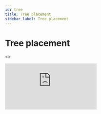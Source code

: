 ```yaml
---
id: tree
title: Tree placement
sidebar_label: Tree placement
---
```

# Tree placement

<>
  <div
    style={{
      boxSizing: 'content-box',
      position: 'relative',
      width: '100%',
      aspectRatio: '2560 / 1308',
      paddingBottom: '40px',
      border: '1px solid #e2e8f0',
      borderRadius: '12px',
      boxShadow:
        '0px 0px 1px rgba(45, 55, 72, 0.05), 0px 4px 8px rgba(45, 55, 72, 0.1)',
      overflow: 'hidden',
    }}
  >
    <iframe
      src="https://darktree-insect-phylogenomics.github.io/darktree.github.io/backbone/taxonium.html"
      frameborder="0"
      scrolling="yes"
      style={{
        position: 'absolute',
        top: 0,
        left: 0,
        width: '100%',
        height: '100%',
      }}
    ></iframe>
  </div>
</>
